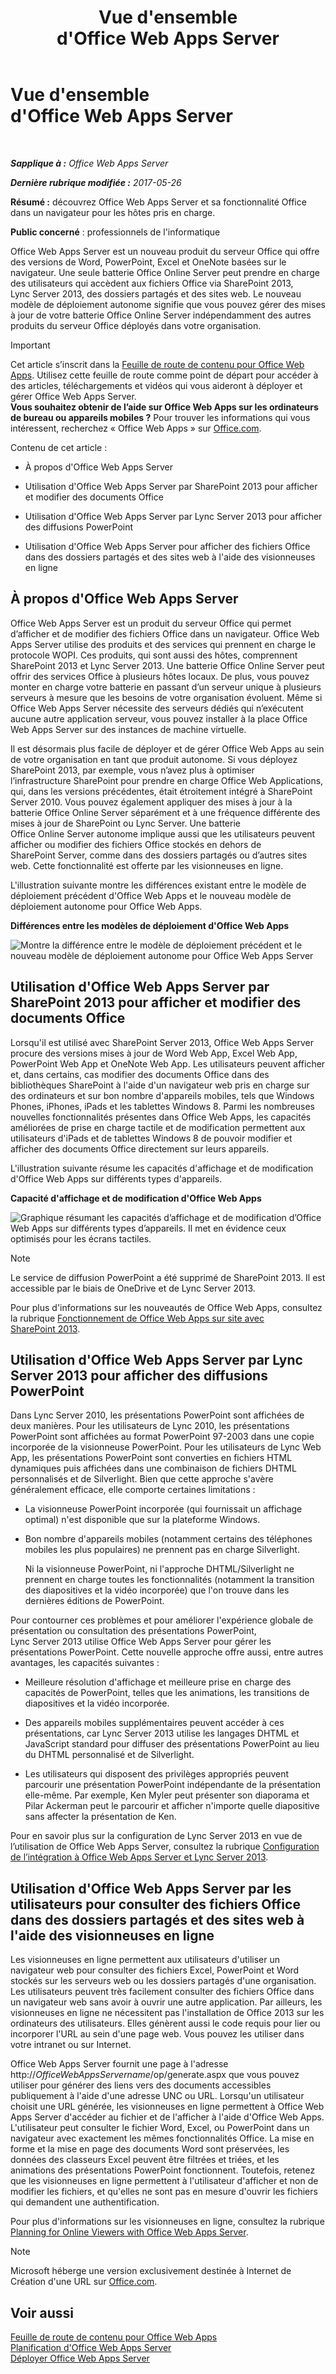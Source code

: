 ﻿---
title: Vue d'ensemble d'Office Web Apps Server
TOCTitle: 'Vue d’ensemble : Office Web Apps Server'
ms:assetid: 4b199a88-387f-4121-820d-7af580e2a3e8
ms:mtpsurl: https://technet.microsoft.com/fr-fr/library/JJ219437(v=office.15)
ms:contentKeyID: 49645203
ms.date: 12/22/2017
mtps_version: v=office.15
ms.translationtype: HT
---

# Vue d'ensemble d'Office Web Apps Server

 

_**Sapplique à :** Office Web Apps Server_

_**Dernière rubrique modifiée :** 2017-05-26_

**Résumé :** découvrez Office Web Apps Server et sa fonctionnalité Office dans un navigateur pour les hôtes pris en charge.

**Public concerné** : professionnels de l'informatique

Office Web Apps Server est un nouveau produit du serveur Office qui offre des versions de Word, PowerPoint, Excel et OneNote basées sur le navigateur. Une seule batterie Office Online Server peut prendre en charge des utilisateurs qui accèdent aux fichiers Office via SharePoint 2013, Lync Server 2013, des dossiers partagés et des sites web. Le nouveau modèle de déploiement autonome signifie que vous pouvez gérer des mises à jour de votre batterie Office Online Server indépendamment des autres produits du serveur Office déployés dans votre organisation.

> [!IMPORTANT]
> Cet article s’inscrit dans la <a href="content-roadmap-for-office-web-apps-server.md">Feuille de route de contenu pour Office Web Apps</a>. Utilisez cette feuille de route comme point de départ pour accéder à des articles, téléchargements et vidéos qui vous aideront à déployer et gérer Office Web Apps Server.<br />
<strong>Vous souhaitez obtenir de l’aide sur Office Web Apps sur les ordinateurs de bureau ou appareils mobiles ?</strong> Pour trouver les informations qui vous intéressent, recherchez « Office Web Apps » sur <a href="https://go.microsoft.com/fwlink/p/?linkid=324961">Office.com</a>.

Contenu de cet article :

  - À propos d'Office Web Apps Server

  - Utilisation d'Office Web Apps Server par SharePoint 2013 pour afficher et modifier des documents Office

  - Utilisation d'Office Web Apps Server par Lync Server 2013 pour afficher des diffusions PowerPoint

  - Utilisation d'Office Web Apps Server pour afficher des fichiers Office dans des dossiers partagés et des sites web à l'aide des visionneuses en ligne

## À propos d'Office Web Apps Server

Office Web Apps Server est un produit du serveur Office qui permet d’afficher et de modifier des fichiers Office dans un navigateur. Office Web Apps Server utilise des produits et des services qui prennent en charge le protocole WOPI. Ces produits, qui sont aussi des hôtes, comprennent SharePoint 2013 et Lync Server 2013. Une batterie Office Online Server peut offrir des services Office à plusieurs hôtes locaux. De plus, vous pouvez monter en charge votre batterie en passant d’un serveur unique à plusieurs serveurs à mesure que les besoins de votre organisation évoluent. Même si Office Web Apps Server nécessite des serveurs dédiés qui n’exécutent aucune autre application serveur, vous pouvez installer à la place Office Web Apps Server sur des instances de machine virtuelle.

Il est désormais plus facile de déployer et de gérer Office Web Apps au sein de votre organisation en tant que produit autonome. Si vous déployez SharePoint 2013, par exemple, vous n’avez plus à optimiser l’infrastructure SharePoint pour prendre en charge Office Web Applications, qui, dans les versions précédentes, était étroitement intégré à SharePoint Server 2010. Vous pouvez également appliquer des mises à jour à la batterie Office Online Server séparément et à une fréquence différente des mises à jour de SharePoint ou Lync Server. Une batterie Office Online Server autonome implique aussi que les utilisateurs peuvent afficher ou modifier des fichiers Office stockés en dehors de SharePoint Server, comme dans des dossiers partagés ou d’autres sites web. Cette fonctionnalité est offerte par les visionneuses en ligne.

L'illustration suivante montre les différences existant entre le modèle de déploiement précédent d'Office Web Apps et le nouveau modèle de déploiement autonome pour Office Web Apps.

**Différences entre les modèles de déploiement d'Office Web Apps**

![Montre la différence entre le modèle de déploiement précédent et le nouveau modèle de déploiement autonome pour Office Web Apps Server](images/JJ219437.f16dd9d1-c9b7-4c8b-a8de-f1f82c0ee1e2(Office.15).gif "Montre la différence entre le modèle de déploiement précédent et le nouveau modèle de déploiement autonome pour Office Web Apps Server")

## Utilisation d'Office Web Apps Server par SharePoint 2013 pour afficher et modifier des documents Office

Lorsqu'il est utilisé avec SharePoint Server 2013, Office Web Apps Server procure des versions mises à jour de Word Web App, Excel Web App, PowerPoint Web App et OneNote Web App. Les utilisateurs peuvent afficher et, dans certains, cas modifier des documents Office dans des bibliothèques SharePoint à l'aide d'un navigateur web pris en charge sur des ordinateurs et sur bon nombre d'appareils mobiles, tels que Windows Phones, iPhones, iPads et les tablettes Windows 8. Parmi les nombreuses nouvelles fonctionnalités présentes dans Office Web Apps, les capacités améliorées de prise en charge tactile et de modification permettent aux utilisateurs d'iPads et de tablettes Windows 8 de pouvoir modifier et afficher des documents Office directement sur leurs appareils.

L'illustration suivante résume les capacités d'affichage et de modification d'Office Web Apps sur différents types d'appareils.

**Capacité d'affichage et de modification d'Office Web Apps**

![Graphique résumant les capacités d’affichage et de modification d’Office Web Apps sur différents types d’appareils. Il met en évidence ceux optimisés pour les écrans tactiles.](images/Ff431685.8bf76669-f511-4e02-8ed3-d658e9e746f0(Office.15).gif "Graphique résumant les capacités d’affichage et de modification d’Office Web Apps sur différents types d’appareils. Il met en évidence ceux optimisés pour les écrans tactiles.")

> [!NOTE]
> Le service de diffusion PowerPoint a été supprimé de SharePoint 2013. Il est accessible par le biais de OneDrive et de Lync Server 2013.


Pour plus d'informations sur les nouveautés de Office Web Apps, consultez la rubrique [Fonctionnement de Office Web Apps sur site avec SharePoint 2013](how-office-web-apps-work-on-premises-with-sharepoint-2013.md).

## Utilisation d'Office Web Apps Server par Lync Server 2013 pour afficher des diffusions PowerPoint

Dans Lync Server 2010, les présentations PowerPoint sont affichées de deux manières. Pour les utilisateurs de Lync 2010, les présentations PowerPoint sont affichées au format PowerPoint 97-2003 dans une copie incorporée de la visionneuse PowerPoint. Pour les utilisateurs de Lync Web App, les présentations PowerPoint sont converties en fichiers HTML dynamiques puis affichées dans une combinaison de fichiers DHTML personnalisés et de Silverlight. Bien que cette approche s'avère généralement efficace, elle comporte certaines limitations :

  - La visionneuse PowerPoint incorporée (qui fournissait un affichage optimal) n'est disponible que sur la plateforme Windows.

  - Bon nombre d'appareils mobiles (notamment certains des téléphones mobiles les plus populaires) ne prennent pas en charge Silverlight.
    
    Ni la visionneuse PowerPoint, ni l'approche DHTML/Silverlight ne prennent en charge toutes les fonctionnalités (notamment la transition des diapositives et la vidéo incorporée) que l'on trouve dans les dernières éditions de PowerPoint.

Pour contourner ces problèmes et pour améliorer l'expérience globale de présentation ou consultation des présentations PowerPoint, Lync Server 2013 utilise Office Web Apps Server pour gérer les présentations PowerPoint. Cette nouvelle approche offre aussi, entre autres avantages, les capacités suivantes :

  - Meilleure résolution d'affichage et meilleure prise en charge des capacités de PowerPoint, telles que les animations, les transitions de diapositives et la vidéo incorporée.

  - Des appareils mobiles supplémentaires peuvent accéder à ces présentations, car Lync Server 2013 utilise les langages DHTML et JavaScript standard pour diffuser des présentations PowerPoint au lieu du DHTML personnalisé et de Silverlight.

  - Les utilisateurs qui disposent des privilèges appropriés peuvent parcourir une présentation PowerPoint indépendante de la présentation elle-même. Par exemple, Ken Myler peut présenter son diaporama et Pilar Ackerman peut le parcourir et afficher n'importe quelle diapositive sans affecter la présentation de Ken.

Pour en savoir plus sur la configuration de Lync Server 2013 en vue de l’utilisation de Office Web Apps Server, consultez la rubrique [Configuration de l’intégration à Office Web Apps Server et Lync Server 2013](https://go.microsoft.com/fwlink/p/?linkid=256902).

## Utilisation d'Office Web Apps Server par les utilisateurs pour consulter des fichiers Office dans des dossiers partagés et des sites web à l'aide des visionneuses en ligne

Les visionneuses en ligne permettent aux utilisateurs d'utiliser un navigateur web pour consulter des fichiers Excel, PowerPoint et Word stockés sur les serveurs web ou les dossiers partagés d'une organisation. Les utilisateurs peuvent très facilement consulter des fichiers Office dans un navigateur web sans avoir à ouvrir une autre application. Par ailleurs, les visionneuses en ligne ne nécessitent pas l'installation de Office 2013 sur les ordinateurs des utilisateurs. Elles génèrent aussi le code requis pour lier ou incorporer l'URL au sein d'une page web. Vous pouvez les utiliser dans votre intranet ou sur Internet.

Office Web Apps Server fournit une page à l'adresse http://*OfficeWebAppsServername*/op/generate.aspx que vous pouvez utiliser pour générer des liens vers des documents accessibles publiquement à l'aide d'une adresse UNC ou URL. Lorsqu'un utilisateur choisit une URL générée, les visionneuses en ligne permettent à Office Web Apps Server d'accéder au fichier et de l'afficher à l'aide d'Office Web Apps. L'utilisateur peut consulter le fichier Word, Excel, ou PowerPoint dans un navigateur avec exactement les mêmes fonctionnalités Office. La mise en forme et la mise en page des documents Word sont préservées, les données des classeurs Excel peuvent être filtrées et triées, et les animations des présentations PowerPoint fonctionnent. Toutefois, retenez que les visionneuses en ligne permettent à l'utilisateur d'afficher et non de modifier les fichiers, et qu'elles ne sont pas en mesure d'ouvrir les fichiers qui demandent une authentification.

Pour plus d'informations sur les visionneuses en ligne, consultez la rubrique [Planning for Online Viewers with Office Web Apps Server](plan-office-web-apps-server.md).

> [!NOTE]
> Microsoft héberge une version exclusivement destinée à Internet de Création d'une URL sur <a href="http://go.microsoft.com/fwlink/?linkid=256548">Office.com</a>.


## Voir aussi


[Feuille de route de contenu pour Office Web Apps](content-roadmap-for-office-web-apps-server.md)  
[Planification d'Office Web Apps Server](plan-office-web-apps-server.md)  
[Déployer Office Web Apps Server](deploy-office-web-apps-server.md)  
  

[](deploy-office-web-apps-server.md)

